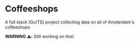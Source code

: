 # Coffeeshops

A full stack (Go/TS) project collecting data on all of Amsterdam's coffeeshops.

**WARNING ⚠️:** Still working on this!
